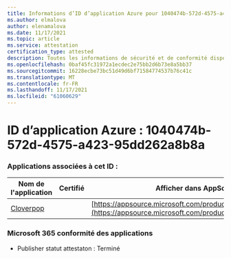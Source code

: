 ```yaml
---
title: Informations d’ID d’application Azure pour 1040474b-572d-4575-a423-95dd262a8b8a
ms.author: elmalova
author: elenamalova
ms.date: 11/17/2021
ms.topic: article
ms.service: attestation
certification_type: attested
description: Toutes les informations de sécurité et de conformité disponibles pour 1040474b-572d-4575-a423-95dd262a8b8a.
ms.openlocfilehash: 0baf45fc31972a1ecdec2e75bb2d6b73e8a5bb37
ms.sourcegitcommit: 16228ecbe73bc51d49d6bf71584774537b76c41c
ms.translationtype: MT
ms.contentlocale: fr-FR
ms.lasthandoff: 11/17/2021
ms.locfileid: "61060629"
---
```

# <a name="azure-app-id-1040474b-572d-4575-a423-95dd262a8b8a"></a>ID d’application Azure : 1040474b-572d-4575-a423-95dd262a8b8a


### <a name="apps-associated-with-this-id"></a>Applications associées à cet ID :
| **Nom de l'application** | **Certifié** | **Afficher dans AppSource** |
|--------------|---------------|-----------------------|
| [Cloverpop](https://docs.microsoft.com/microsoft-365-app-certification/forward/WA200001803) |  | [https://appsource.microsoft.com/product/office/WA200001803](https://appsource.microsoft.com/product/office/WA200001803) |

### <a name="microsoft-365-app-compliance-status"></a>Microsoft 365 conformité des applications
- Publisher statut attestaton : Terminé
